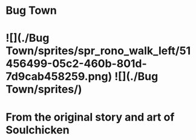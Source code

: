 # Bug Town 
# ![](./Bug Town/sprites/spr_rono_walk_left/51456499-05c2-460b-801d-7d9cab458259.png)  ![](./Bug Town/sprites/)

# From the original story and art of Soulchicken
